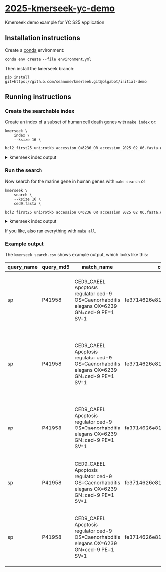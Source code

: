 # [2025-kmerseek-yc-demo](https://github.com/seanome/2025-kmerseek-yc-demo)
Kmerseek demo example for YC S25 Application

## Installation instructions

Create a [conda](https://docs.conda.io/en/latest/) environment:

```
conda env create --file environment.yml
```

Then install the kmerseek branch:

```
pip install git+https://github.com/seanome/kmerseek.git@olgabot/initial-demo
```


## Running instructions


### Create the searchable index

Create an index of a subset of human cell death genes with `make index` or:

```
kmerseek \
    index \
    --ksize 16 \
    bcl2_first25_uniprotkb_accession_O43236_OR_accession_2025_02_06.fasta.gz
```

<details><summary>kmerseek index output</summary>

```
kmerseek \
                index \
                --ksize 16 \
                bcl2_first25_uniprotkb_accession_O43236_OR_accession_2025_02_06.fasta.gz
Loaded 1 rows in total (0 genome and 1 protein files)
Building 1 sketch types:
    hp,k=16,scaled=5,num=0,abund=true
Starting file 1/1 (100%)
Writing manifest
DONE. Processed 1 fasta files
loaded 25 signatures total, from 1 files
loaded and merged 25 signatures

merged signature has the following properties:
k=16 molecule=hp num=0 scaled=5 seed=42
total hashes in merged signature: 1603

now processing sequence files for matches!
opening sequence file 'bcl2_first25_uniprotkb_accession_O43236_OR_accession_2025_02_06.fasta.gz'
DONE.
searched 25 sequences from 1 files, containing a total of 9.3 kbp.
matched and saved a total of 25 sequences with 9.3 kbp.
matched and saved a total of 1760 k-mers.
found 1603 distinct matching hashes (100.0%)
indexing all sketches in 'bcl2_first25_uniprotkb_accession_O43236_OR_accession_2025_02_06.fasta.gz.hp.k16.scaled5.sig.zip'
Loading sketches from bcl2_first25_uniprotkb_accession_O43236_OR_accession_2025_02_06.fasta.gz.hp.k16.scaled5.sig.zip.siglist
Reading analysis(s) from: 'bcl2_first25_uniprotkb_accession_O43236_OR_accession_2025_02_06.fasta.gz.hp.k16.scaled5.sig.zip.siglist'
FAILED to load as JSON files; falling back to general recursive
Loaded 25 analysis signature(s)
Found 25 sketches total.
Indexing 25 sketches.
Using external storage - not copying sketches.
...index is done! results in 'bcl2_first25_uniprotkb_accession_O43236_OR_accession_2025_02_06.fasta.gz.hp.k16.scaled5.sig.zip.rocksdb'
```

</details>


### Run the search

Now search for the marine gene in human genes with `make search` or

```
kmerseek \
    search \
    --ksize 16 \
    ced9.fasta \
    bcl2_first25_uniprotkb_accession_O43236_OR_accession_2025_02_06.fasta.gz
```

<details><summary>kmerseek index output</summary>

```
kmerseek \
                search \
                --ksize 16 \
                ced9.fasta \
                bcl2_first25_uniprotkb_accession_O43236_OR_accession_2025_02_06.fasta.gz
Loaded 1 rows in total (0 genome and 1 protein files)
Building 1 sketch types:
    hp,k=16,scaled=5,num=0,abund=true
Starting file 1/1 (100%)
Writing manifest
DONE. Processed 1 fasta files
2025-03-04 15:09:01 - kmerseek.logging - INFO - Calling get_kmers_cli on ced9.fasta.hp.k16.scaled5.sig.zip with ced9.fasta
2025-03-04 15:09:01 - kmerseek.logging - INFO - Saving matches to /var/folders/rl/81r400y52z38l8_kwn4g1xdc0000gn/T/tmp7msljbul.csv
loaded 1 signatures total, from 1 files
loaded and merged 1 signatures

merged signature has the following properties:
k=16 molecule=hp num=0 scaled=5 seed=42
total hashes in merged signature: 49

now processing sequence files for matches!
opening sequence file 'ced9.fasta'
DONE.
searched 1 sequences from 1 files, containing a total of 280 bp.
matched and saved a total of 1 sequences with 280 bp.
matched and saved a total of 49 k-mers.
found 49 distinct matching hashes (100.0%)
2025-03-04 15:09:01 - kmerseek.logging - INFO - Reading in k-mers, adding hp encoded values
2025-03-04 15:09:01 - kmerseek.logging - INFO - Found signature file bcl2_first25_uniprotkb_accession_O43236_OR_accession_2025_02_06.fasta.gz.hp.k16.scaled5.sig.zip, skipping! Re-make with '--force'
selection scaled: Some(5)
Reading query(s) from: 'ced9.fasta.hp.k16.scaled5.sig.zip.siglist'
FAILED to load as JSON files; falling back to general recursive
Loaded 1 query signature(s)
Reading search(s) from: 'bcl2_first25_uniprotkb_accession_O43236_OR_accession_2025_02_06.fasta.gz.hp.k16.scaled5.sig.zip.siglist'
FAILED to load as JSON files; falling back to general recursive
Loaded 25 search signature(s)
DONE. Processed 25 search sigs
2025-03-04 15:09:01 - kmerseek.logging - INFO - Found k-mer parquet bcl2_first25_uniprotkb_accession_O43236_OR_accession_2025_02_06.fasta.gz.hp.k16.scaled5.sig.zip.kmers.pq, skipping! Re-make with '--force'

---
Query Name: sp|P41958|CED9_CAEEL Apoptosis regulator ced-9 OS=Caenorhabditis elegans OX=6239 GN=ced-9 PE=1 SV=1
Match Name: sp|Q9UK96|FBX10_HUMAN F-box only protein 10 OS=Homo sapiens OX=9606 GN=FBXO10 PE=1 SV=3
query: MSIGESIDGKINDWEEPGIVGVVVCGRMMFSLK (59-92)
alpha: hphhpphphphpphpphhhhhhhhphphhhphp
match: PNWPNQPDVEPESWREAAGIYILYHGNPVVSGN (57-90)

---
Query Name: sp|P41958|CED9_CAEEL Apoptosis regulator ced-9 OS=Caenorhabditis elegans OX=6239 GN=ced-9 PE=1 SV=1
Match Name: sp|Q12982|BNIP2_HUMAN BCL2/adenovirus E1B 19 kDa protein-interacting protein 2 OS=Homo sapiens OX=9606 GN=BNIP2 PE=1 SV=1
query: RLDIEGFVVDYFTHRILFVYTSLFIKTRIRNN (76-108)
alpha: phphphhhhphhppphhhhhpphhhppphppp
match: SIEADILAITGPEDQPLLAVTRPFISSKFSQK (23-55)

---
Query Name: sp|P41958|CED9_CAEEL Apoptosis regulator ced-9 OS=Caenorhabditis elegans OX=6239 GN=ced-9 PE=1 SV=1
Match Name: sp|Q9BXH1|BBC3_HUMAN Bcl-2-binding component 3, isoforms 1/2 OS=Homo sapiens OX=9606 GN=BBC3 PE=1 SV=1
query: LIGLISFGGFVAAKMME (170-187)
alpha: hhhhhphhhhhhhphhp
match: APAAPTLLPAAYLCAPT (46-63)

---
Query Name: sp|P41958|CED9_CAEEL Apoptosis regulator ced-9 OS=Caenorhabditis elegans OX=6239 GN=ced-9 PE=1 SV=1
Match Name: sp|Q13625|ASPP2_HUMAN Apoptosis-stimulating of p53 protein 2 OS=Homo sapiens OX=9606 GN=TP53BP2 PE=1 SV=2
query: KVGRRKQNRRWSMIGA (241-257)
alpha: phhppppppphphhhh
match: TIIHREDEDEIEWWWA (1084-1100)

---
Query Name: sp|P41958|CED9_CAEEL Apoptosis regulator ced-9 OS=Caenorhabditis elegans OX=6239 GN=ced-9 PE=1 SV=1
Match Name: sp|Q16611|BAK_HUMAN Bcl-2 homologous antagonist/killer OS=Homo sapiens OX=9606 GN=BAK1 PE=1 SV=1
query: RKQNRRWSMIGAGVTA (245-261)
alpha: pppppphphhhhhhph
match: HQQEQEAEGVAAPADP (42-58)

match_name,query_name,query_start,query_end,query,match_start,match_end,match,encoded,length
sp|Q9UK96|FBX10_HUMAN F-box only protein 10 OS=Homo sapiens OX=9606 GN=FBXO10 PE=1 SV=3,sp|P41958|CED9_CAEEL Apoptosis regulator ced-9 OS=Caenorhabditis elegans OX=6239 GN=ced-9 PE=1 SV=1,59,92,MSIGESIDGKINDWEEPGIVGVVVCGRMMFSLK,57,90,PNWPNQPDVEPESWREAAGIYILYHGNPVVSGN,hphhpphphphpphpphhhhhhhhphphhhphp,33
sp|Q12982|BNIP2_HUMAN BCL2/adenovirus E1B 19 kDa protein-interacting protein 2 OS=Homo sapiens OX=9606 GN=BNIP2 PE=1 SV=1,sp|P41958|CED9_CAEEL Apoptosis regulator ced-9 OS=Caenorhabditis elegans OX=6239 GN=ced-9 PE=1 SV=1,76,108,RLDIEGFVVDYFTHRILFVYTSLFIKTRIRNN,23,55,SIEADILAITGPEDQPLLAVTRPFISSKFSQK,phphphhhhphhppphhhhhpphhhppphppp,32
"sp|Q9BXH1|BBC3_HUMAN Bcl-2-binding component 3, isoforms 1/2 OS=Homo sapiens OX=9606 GN=BBC3 PE=1 SV=1",sp|P41958|CED9_CAEEL Apoptosis regulator ced-9 OS=Caenorhabditis elegans OX=6239 GN=ced-9 PE=1 SV=1,170,187,LIGLISFGGFVAAKMME,46,63,APAAPTLLPAAYLCAPT,hhhhhphhhhhhhphhp,17
sp|Q13625|ASPP2_HUMAN Apoptosis-stimulating of p53 protein 2 OS=Homo sapiens OX=9606 GN=TP53BP2 PE=1 SV=2,sp|P41958|CED9_CAEEL Apoptosis regulator ced-9 OS=Caenorhabditis elegans OX=6239 GN=ced-9 PE=1 SV=1,241,257,KVGRRKQNRRWSMIGA,1084,1100,TIIHREDEDEIEWWWA,phhppppppphphhhh,16
sp|Q16611|BAK_HUMAN Bcl-2 homologous antagonist/killer OS=Homo sapiens OX=9606 GN=BAK1 PE=1 SV=1,sp|P41958|CED9_CAEEL Apoptosis regulator ced-9 OS=Caenorhabditis elegans OX=6239 GN=ced-9 PE=1 SV=1,245,261,RKQNRRWSMIGAGVTA,42,58,HQQEQEAEGVAAPADP,pppppphphhhhhhph,16
```

</details>


If you like, also run everything with `make all`.

### Example output

The `kmerseek_search.csv` shows example output, which looks like this:

| query_name | query_md5 | match_name | containment | intersect_hashes | ksize | scaled | moltype | match_md5 | jaccard | max_containment | average_abund | median_abund | std_abund | query_containment_ani | match_containment_ani | average_containment_ani | max_containment_ani | n_weighted_found | total_weighted_hashes |
| --- | --- | --- | --- | --- | --- | --- | --- | --- | --- | --- | --- | --- | --- | --- | --- | --- | --- | --- | --- |
| sp|P41958|CED9_CAEEL Apoptosis regulator ced-9 OS=Caenorhabditis elegans OX=6239 GN=ced-9 PE=1 SV=1 | fe3714626e8180caf90f78091563aae6 | sp|Q9BXH1|BBC3_HUMAN Bcl-2-binding component 3, isoforms 1/2 OS=Homo sapiens OX=9606 GN=BBC3 PE=1 SV=1 | 0.04081632653 | 2 | 48 | 5 | hp | 1d49aa1205276b9ba0176c6680cacd6d | 0.0243902439 | 0.05714285714 | 1 | 1 | 0 | 0.935532846 | 0.9421138187 | 0.9388233324 | 0.9421138187 | 2 | 35 |
| sp|P41958|CED9_CAEEL Apoptosis regulator ced-9 OS=Caenorhabditis elegans OX=6239 GN=ced-9 PE=1 SV=1 | fe3714626e8180caf90f78091563aae6 | sp|Q12982|BNIP2_HUMAN BCL2/adenovirus E1B 19 kDa protein-interacting protein 2 OS=Homo sapiens OX=9606 GN=BNIP2 PE=1 SV=1 | 0.04081632653 | 2 | 48 | 5 | hp | 7bbc6e2ea3a472034fc31321943032ee | 0.02040816327 | 0.04081632653 | 1 | 1 | 0 | 0.935532846 | 0.9347534561 | 0.935143151 | 0.935532846 | 2 | 51 |
| sp|P41958|CED9_CAEEL Apoptosis regulator ced-9 OS=Caenorhabditis elegans OX=6239 GN=ced-9 PE=1 SV=1 | fe3714626e8180caf90f78091563aae6 | sp|Q13625|ASPP2_HUMAN Apoptosis-stimulating of p53 protein 2 OS=Homo sapiens OX=9606 GN=TP53BP2 PE=1 SV=2 | 0.02040816327 | 1 | 48 | 5 | hp | 35da5dcf3561c6c0b0aaa34a118eabef | 0.003610108303 | 0.02040816327 | 1 | 1 | 0 | 0.9221202974 | 0.8929697781 | 0.9075450378 | 0.9221202974 | 1 | 230 |
| sp|P41958|CED9_CAEEL Apoptosis regulator ced-9 OS=Caenorhabditis elegans OX=6239 GN=ced-9 PE=1 SV=1 | fe3714626e8180caf90f78091563aae6 | sp|Q9UK96|FBX10_HUMAN F-box only protein 10 OS=Homo sapiens OX=9606 GN=FBXO10 PE=1 SV=3 | 0.0612244898 | 3 | 48 | 5 | hp | 97f5f83c6214d6792113785b96747383 | 0.01435406699 | 0.0612244898 | 1 | 1 | 0 | 0.9434689411 | 0.9201376139 | 0.9318032775 | 0.9434689411 | 3 | 164 |
| sp|P41958|CED9_CAEEL Apoptosis regulator ced-9 OS=Caenorhabditis elegans OX=6239 GN=ced-9 PE=1 SV=1 | fe3714626e8180caf90f78091563aae6 | sp|Q16611|BAK_HUMAN Bcl-2 homologous antagonist/killer OS=Homo sapiens OX=9606 GN=BAK1 PE=1 SV=1 | 0.02040816327 | 1 | 48 | 5 | hp | 1f59cdb10b02a7c6baff18b034518599 | 0.01111111111 | 0.02380952381 | 1 | 1 | 0 | 0.9221202974 | 0.9250864216 | 0.9236033595 | 0.9250864216 | 1 | 42 |